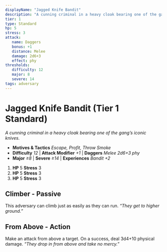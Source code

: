 ```yaml
---
displayName: "Jagged Knife Bandit"
description: "A cunning criminal in a heavy cloak bearing one of the gang’s iconic knives."
tier: 1
type: Standard
hp: 5
stress: 3
attack:
   name: Daggers
   bonus: +1
   distance: Melee
   damage: 2d6+3
   effect: phy
thresholds:
   difficulty: 12
   major: 8
   severe: 14
tags: adversary
---
```

# Jagged Knife Bandit (Tier 1 Standard)
_A cunning criminal in a heavy cloak bearing one of the gang’s iconic knives._

- **Motives & Tactics** _Escape, Profit, Throw Smoke_
- **Difficulty** _12_ | **Attack Modifier** _+1_ | **Daggers** _Melee 2d6+3 phy_
- **Major** _≥8_ | **Severe** _≥14_ | **Experiences** _Bandit +2_

1. **HP** 5
   **Stress** 3
2. **HP** 5
   **Stress** 3
3. **HP** 5
   **Stress** 3

## Climber - Passive
This adversary can climb just as easily as they can run. _“They get to higher ground.”_

## From Above - Action
Make an attack from above a target. On a success, deal 3d4+10 physical damage. _“They drop in from above and take no mercy.”_
